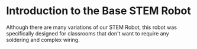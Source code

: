 # Introduction to the Base STEM Robot

Although there are many variations of our STEM Robot, this
robot was specifically designed for classrooms that
don't want to require any soldering and complex wiring.